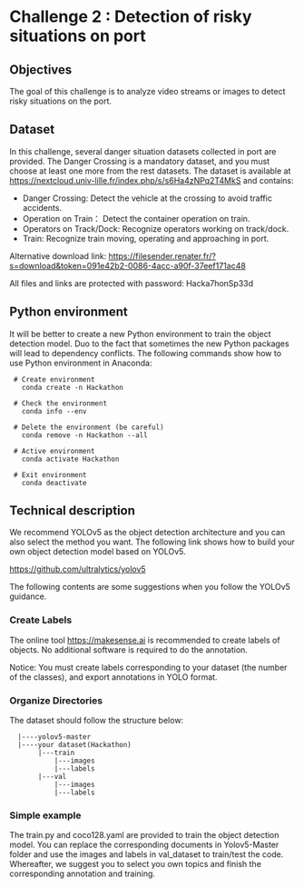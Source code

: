 # Challenge 2 : Detection of risky situations on port

## Objectives

The goal of this challenge is to analyze video streams or images to detect risky situations on the port. 

## Dataset 

In this challenge, several danger situation datasets collected in port are provided. The Danger Crossing is a mandatory dataset, and you must choose at least one more from the rest datasets. The dataset is available at https://nextcloud.univ-lille.fr/index.php/s/s6Ha4zNPq2T4MkS and contains:
 * Danger Crossing: Detect the vehicle at the crossing to avoid traffic accidents.
 * Operation on Train： Detect the container operation on train.
 * Operators on Track/Dock: Recognize operators working on track/dock.
 * Train: Recognize train moving, operating and approaching in port.

Alternative download link: https://filesender.renater.fr/?s=download&token=091e42b2-0086-4acc-a90f-37eef171ac48

All files and links are protected with password: Hacka7honSp33d

## Python environment

It will be better to create a new Python environment to train the object detection model. Duo to the fact that sometimes the new Python packages will lead to dependency conflicts. The following commands show how to use Python environment in Anaconda:

```
 # Create environment
   conda create -n Hackathon
   
 # Check the environment
   conda info --env
   
 # Delete the environment (be careful)
   conda remove -n Hackathon --all
   
 # Active environment
   conda activate Hackathon
   
 # Exit environment
   conda deactivate
```

## Technical description 

We recommend YOLOv5 as the object detection architecture and you can also select the method you want. The following link shows how to build your own object detection model based on YOLOv5.

https://github.com/ultralytics/yolov5

The following contents are some suggestions when you follow the YOLOv5 guidance.

### Create Labels
The online tool https://makesense.ai is recommended to create labels of objects. No additional software is required to do the annotation.

Notice: You must create labels corresponding to your dataset (the number of the classes), and export annotations in YOLO format.

### Organize Directories
The dataset should follow the structure below:

```
  |----yolov5-master
  |----your dataset(Hackathon)
       |---train
           |---images      
           |---labels        
       |---val     
           |---images         
           |---labels
```
### Simple example
The train.py and coco128.yaml are provided to train the object detection model. You can replace the corresponding documents in Yolov5-Master folder and use the images and labels in val_dataset to train/test the code. Whereafter, we suggest you to select you own topics and finish the corresponding annotation and training.

